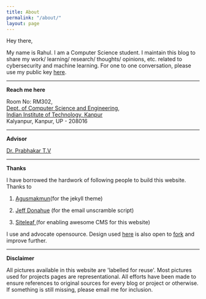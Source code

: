 ```yaml
---
title: About
permalink: "/about/"
layout: page
---
```


Hey there,

My name is Rahul. I am a Computer Science student. I maintain this blog to share my work/ learning/ research/ thoughts/ opinions, etc. related to cybersecurity and machine learning. For one to one conversation, please use my public key [here](/static/base.txt).

---

**Reach me here**

Room No: RM302,<br>
[Dept. of Computer Science and Engineering](http://www.cse.iitk.ac.in/),<br>
[Indian Institute of Technology, Kanpur](http://www.iitk.ac.in/)<br>
Kalyanpur, Kanpur, UP - 208016

---

**Advisor**

[Dr. Prabhakar T.V](https://www.cse.iitk.ac.in/users/tvp/)

---

**Thanks**

I have borrowed the hardwork of following people to build this website. Thanks to

1. [Agusmakmun](https://github.com/agusmakmun)(for the jekyll theme)

2. [Jeff Donahue](http://jeffdonahue.com/) (for the email unscramble script)

3. [Siteleaf ](http://siteleaf.com)(for enabling awesome CMS for this website)

I use and advocate opensource. Design used [here](https://agusmakmun.github.io/) is also open to [fork](https://github.com/rahulrajpl/rahulrajpl.github.io) and improve further.

---

**Disclaimer**

All pictures available in this website are 'labelled for reuse'. Most pictures used for projects pages are representational. All efforts have been made to ensure references to original sources for every blog or project or otherwise. If something is still missing, please email me for inclusion.